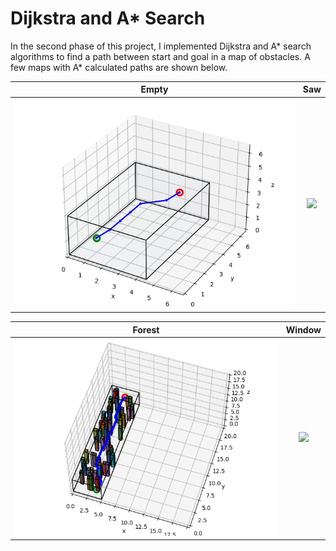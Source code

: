 # Dijkstra and A* Search

In the second phase of this project, I implemented Dijkstra and A* search algorithms to find a path between start and goal in a map of obstacles.
A few maps with A* calculated paths are shown below.



Empty         |  Saw
:-------------------------:|:-------------------------:
![](Images/empty.png)        |  ![](animation/saw.png)

Forest         |  Window
:-------------------------:|:-------------------------:
![](Images/forest.png)        |  ![](animation/window.png)
